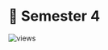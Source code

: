 # 📕 Semester 4

![views](https://img.shields.io/badge/dynamic/json?label=views&query=value&url=https://api.countapi.xyz/hit/AppleCraft2005.kuliah-santuy.semester4/visits)

